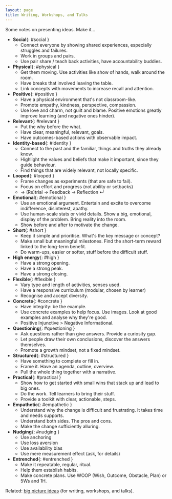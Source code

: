 ```yaml
---
layout: page
title: Writing, Workshops, and Talks
---
```


Some notes on presenting ideas. Make it...

- **Social**{: #social }
    - Connect everyone by showing shared experiences, especially struggles and failures.
    - Work in groups and pairs.
    - Use pair share / teach back activities, have accountability buddies.
- **Physical**{: #physical }
    - Get them moving. Use activities like show of hands, walk around the room.
    - Have breaks that involved leaving the table.
    - Link concepts with movements to increase recall and attention.
- **Positive**{: #positive }
    - Have a physical environment that's not classroom-like.
    - Promote empathy, kindness, perspective, compassion.
    - Use love and charm, not guilt and blame. Positive emotions greatly improve learning (and negative ones hinder).
- **Relevant**{: #relevant }
    - Put the why before the what.
    - Have clear, meaningful, relevant, goals.
    - Have outcomes-based actions with observable impact.
- **Identity-based**{: #identity }
    - Connect to the past and the familiar, things and truths they already know.
    - Highlight the values and beliefs that make it important, since they guide behaviour.
    - Find things that are widely relevant, not locally specific.
- **Looped**{: #looped }
    - Frame changes as experiments (that are safe to fail).
    - Focus on effort and progress (not ability or setbacks)
    - → (Re)trial → Feedback → Reflection ↵
- **Emotional**{: #emotional }
    - Use an emotional argument. Entertain and excite to overcome indifference, disinterest, apathy.
    - Use human-scale stats or vivid details. Show a big, emotional, display of the problem. Bring reality into the room.
    - Show before and after to motivate the change.
- **Short**{: #short }
    - Keep it simple and prioritise. What's the key message or concept?
    - Make small but meaningful milestones. Find the short-term reward linked to the long-term benefit.
    - Do warm-ups, easier or softer, stuff before the difficult stuff.
- **High energy**{: #high }
    - Have a strong opening.
    - Have a strong peak.
    - Have a strong closing.
- **Flexible**{: #flexible }
    - Vary type and length of activities, senses used.
    - Have a responsive curriculum (modular, chosen by learner)
    - Recognise and accept diversity.
- **Concrete**{: #concrete }
    - Have integrity: be the example.
    - Use concrete examples to help focus. Use images. Look at good examples and analyse why they're good.
    - Positive Injunctive > Negative Informational.
- **Questioning**{: #questioning }
    - Ask questions rather than give answers. Provide a curiosity gap.
    - Let people draw their own conclusions, discover the answers themselves.
    - Promote a growth mindset, not a fixed mindset.
- **Structured**{: #structured }
    - Have something to complete or fill in.
    - Frame it. Have an agenda, outline, overview.
    - Pull the whole thing together with a narrative.
- **Practical**{: #practical }
    - Show how to get started with small wins that stack up and lead to big ones.
    - Do the work. Tell learners to bring their stuff.
    - Provide a toolkit with clear, actionable, steps.
- **Empathetic**{: #empathetic }
    - Understand why the change is difficult and frustrating. It takes time and needs supports.
    - Understand both sides. The pros and cons.
    - Make the change sufficiently alluring.
- **Nudging**{: #nudging }
  - Use anchoring
  - Use loss aversion
  - Use availability bias
  - Use mere measurement effect (ask, for details)
- **Entrenched**{: #entrenched }
  - Make it repeatable, regular, ritual.
  - Help them establish habits.
  - Make concrete plans. Use WOOP (Wish, Outcome, Obstacle, Plan) or 5Ws and 1H.

Related: [big picture ideas](/writing-workshops-and-talks-big-picture/) (for writing, workshops, and talks).
